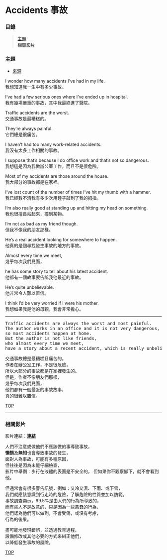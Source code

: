 # Accidents  事故

### 目錄
> [主題](#主題)  
> [相關影片](#相關影片)    

### **主題**

- [來源](https://listenaminute.com/a/accidents.html)

I wonder how many accidents I’ve had in my life.                            
我想知道我一生中有多少事故。

I’ve had a few serious ones where I’ve ended up in hospital.                
我有幾場嚴重的事故，其中我最終進了醫院。

Traffic accidents are the worst.                                            
交通事故是最糟糕的。

They’re always painful.                                                     
它們總是很痛苦。

I haven’t had too many work-related accidents.                              
我沒有太多工作相關的事故。

I suppose that’s because I do office work and that’s not so dangerous.      
我想這是因為我做辦公室工作，而且不是很危險。

Most of my accidents are those around the house.                            
我大部分的事故都是在家裡。

I’ve lost count of the number of times I’ve hit my thumb with a hammer.     
我已經數不清我有多少次用錘子敲到了我的拇指。

I’m also really good at standing up and hitting my head on something.       
我也很擅長站起來，撞到某物。

I’m not as bad as my friend though.                                         
但我不像我的朋友那樣。

He’s a real accident looking for somewhere to happen.                       
他真的是個尋找發生事故的地方的事故。

Almost every time we meet,                                                  
幾乎每次我們見面，  

he has some story to tell about his latest accident.                        
他都有一個故事要告訴我他最近的事故。

He’s quite unbelievable.                                                    
他非常令人難以置信。

I think I’d be very worried if I were his mother.                           
我想如果我是他的母親，我會非常擔心。

---
<pre>
Traffic accidents are always the worst and most painful. 
The author works in an office and it is not very dangerous, 
so most accidents happen at home. 
But the author is not like friends,
who almost every time we meet, 
have a story about a recent accident, which is really unbelievable. </pre>
<pre>
交通事故總是最糟糕且痛苦的。
作者在辦公室工作，不是很危險，
所以大部分的事故都是在家裡發生的。
但是，作者不像朋友們那樣，
幾乎每次我們見面，
他們都有一個最近的事故故事，
真的很難以置信。
</pre>

[TOP](#accidents--事故)

---

### **相關影片**

影片連結：[**連結**](https://youtu.be/jlxXahD0ZDU)


人們不注意或做他們不應該做的事導致事故，  
**懶惰**及**無知**也會導致事故的發生，  
面對人為事故，可能有多種原因，  
但往往是因為未能仔細檢查，  
影片中舉例：步行在液體的表面是不安全的，
但如果你不觀察腳下，就不會看到他。  

但通常會有很多警告訊號，例如：又冷又濕、下雨、或下雪，  
我們就應該意識到行走時的危險，了解危險的性質並加以防範。  
事故調查顯示，99.5%是由人們的行為所導致的，  
而有些人不是故意的，只是因為一些愚蠢的行為，  
他們認為他們可以做到，不會受傷，或沒有考慮，  
行為的後果。  

盡可能地發現錯誤，並透過教育過程、  
設備修改或其他必要的方式來糾正他們，  
以降低發生事故的風險。


[TOP](#accidents--事故)